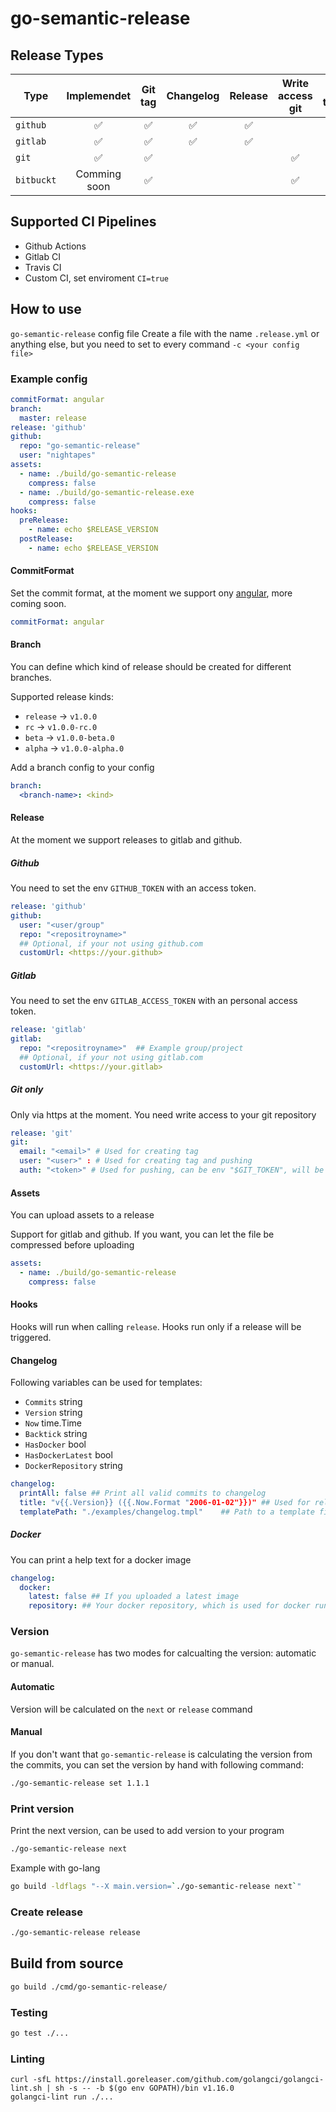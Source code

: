 # go-semantic-release

## Release Types

| Type       |    Implemendet     |      Git tag       |     Changelog      |      Release       |  Write access git  |     Api token      |
| ---------- | :----------------: | :----------------: | :----------------: | :----------------: | :----------------: | :----------------: |
| `github`   | :white_check_mark: | :white_check_mark: | :white_check_mark: | :white_check_mark: |                    | :white_check_mark: |
| `gitlab`   | :white_check_mark: | :white_check_mark: | :white_check_mark: | :white_check_mark: |                    | :white_check_mark: |
| `git`      | :white_check_mark: | :white_check_mark: |                    |                    | :white_check_mark: |                    |
| `bitbuckt` |    Comming soon    | :white_check_mark: |                    |                    | :white_check_mark: |                    |


## Supported CI Pipelines

* Github Actions
* Gitlab CI
* Travis CI
* Custom CI, set enviroment `CI=true`

## How to use

`go-semantic-release` config file 
Create a file with the name `.release.yml` or anything else, but you need to set to every command `-c <your config file>`

### Example config

```yml
commitFormat: angular
branch:
  master: release
release: 'github'
github:
  repo: "go-semantic-release"
  user: "nightapes"
assets:
  - name: ./build/go-semantic-release
    compress: false
  - name: ./build/go-semantic-release.exe
    compress: false
hooks:
  preRelease:
    - name: echo $RELEASE_VERSION
  postRelease:
    - name: echo $RELEASE_VERSION
```

#### CommitFormat

Set the commit format, at the moment we support ony [angular](https://github.com/angular/angular/blob/master/CONTRIBUTING.md#commit-message-format), more coming soon.

```yml
commitFormat: angular
```

#### Branch

You can define which kind of release should be created for different branches. 

Supported release kinds: 

* `release` -> `v1.0.0`
* `rc` -> `v1.0.0-rc.0`
* `beta` -> `v1.0.0-beta.0`
* `alpha` -> `v1.0.0-alpha.0`

Add a branch config to your config

```yml
branch:
  <branch-name>: <kind>
```

#### Release

At the moment we support releases to gitlab and github.

##### Github 

You need to set the env `GITHUB_TOKEN` with an access token.

```yml
release: 'github'
github:
  user: "<user/group"
  repo: "<repositroyname>"
  ## Optional, if your not using github.com
  customUrl: <https://your.github>
```

##### Gitlab 

You need to set the env `GITLAB_ACCESS_TOKEN` with an personal access token.


```yml
release: 'gitlab'
gitlab:
  repo: "<repositroyname>"  ## Example group/project
  ## Optional, if your not using gitlab.com
  customUrl: <https://your.gitlab>
```

##### Git only 

Only via https at the moment. You need write access to your git repository


```yml
release: 'git'
git:
  email: "<email>" # Used for creating tag
  user: "<user>" : # Used for creating tag and pushing
  auth: "<token>" # Used for pushing, can be env "$GIT_TOKEN", will be replaced with env
```


#### Assets

You can upload assets to a release

Support for gitlab and github.
If you want, you can let the file be compressed before uploading 

```yml
assets:
  - name: ./build/go-semantic-release
    compress: false
```

#### Hooks

Hooks will run when calling `release`. Hooks run only if a release will be triggered.  

#### Changelog

Following variables can be used for templates:
*   `Commits` string
*	`Version` string
* 	`Now` time.Time
* 	`Backtick` string
* 	`HasDocker` bool
* 	`HasDockerLatest` bool
* 	`DockerRepository` string

```yml
changelog:
  printAll: false ## Print all valid commits to changelog
  title: "v{{.Version}} ({{.Now.Format "2006-01-02"}})" ## Used for releases (go template)
  templatePath: "./examples/changelog.tmpl"    ## Path to a template file (go template)
```

##### Docker 

You can print a help text for a docker image

```yml
changelog:
  docker: 
    latest: false ## If you uploaded a latest image
    repository: ## Your docker repository, which is used for docker run
```

### Version

`go-semantic-release` has two modes for calcualting the version: automatic or manual.

#### Automatic

Version will be calculated on the `next` or `release` command

#### Manual

If you don't want that `go-semantic-release` is calculating the version from the commits, you can set the version by hand with
following command:

```bash
./go-semantic-release set 1.1.1
```

### Print version

Print the next version, can be used to add version to your program

```bash
./go-semantic-release next
```
Example with go-lang

```bash
go build -ldflags "--X main.version=`./go-semantic-release next`"
```

### Create release 

```bash
./go-semantic-release release 
```



## Build from source

```bash
go build ./cmd/go-semantic-release/
```

### Testing

```bash
go test ./... 
```

### Linting

```
curl -sfL https://install.goreleaser.com/github.com/golangci/golangci-lint.sh | sh -s -- -b $(go env GOPATH)/bin v1.16.0
golangci-lint run ./...
```
